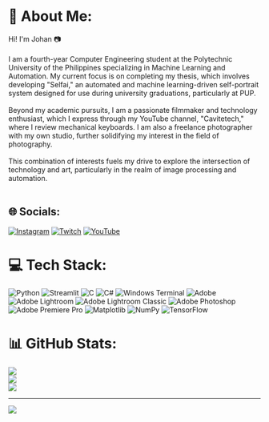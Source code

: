 # 💫 About Me:
Hi! I'm Johan 📷<br><br>I am a fourth-year Computer Engineering student at the Polytechnic University of the Philippines specializing in Machine Learning and Automation. My current focus is on completing my thesis, which involves developing "Selfai," an automated and machine learning-driven self-portrait system designed for use during university graduations, particularly at PUP.<br><br>Beyond my academic pursuits, I am a passionate filmmaker and technology enthusiast, which I express through my YouTube channel, "Cavitetech," where I review mechanical keyboards. I am also a freelance photographer with my own studio, further solidifying my interest in the field of photography.<br><br>This combination of interests fuels my drive to explore the intersection of technology and art, particularly in the realm of image processing and automation.<br><br>


## 🌐 Socials:
[![Instagram](https://img.shields.io/badge/Instagram-%23E4405F.svg?logo=Instagram&logoColor=white)](https://instagram.com/johan_is_i_t) [![Twitch](https://img.shields.io/badge/Twitch-%239146FF.svg?logo=Twitch&logoColor=white)](https://twitch.tv/cavitetech) [![YouTube](https://img.shields.io/badge/YouTube-%23FF0000.svg?logo=YouTube&logoColor=white)](https://youtube.com/@cavitetechnology) 

# 💻 Tech Stack:
![Python](https://img.shields.io/badge/python-3670A0?style=for-the-badge&logo=python&logoColor=ffdd54) ![Streamlit](https://img.shields.io/badge/Streamlit-%23FE4B4B.svg?style=for-the-badge&logo=streamlit&logoColor=white) ![C](https://img.shields.io/badge/c-%2300599C.svg?style=for-the-badge&logo=c&logoColor=white) ![C#](https://img.shields.io/badge/c%23-%23239120.svg?style=for-the-badge&logo=csharp&logoColor=white) ![Windows Terminal](https://img.shields.io/badge/Windows%20Terminal-%234D4D4D.svg?style=for-the-badge&logo=windows-terminal&logoColor=white) ![Adobe](https://img.shields.io/badge/adobe-%23FF0000.svg?style=for-the-badge&logo=adobe&logoColor=white) ![Adobe Lightroom](https://img.shields.io/badge/Adobe%20Lightroom-31A8FF.svg?style=for-the-badge&logo=Adobe%20Lightroom&logoColor=white) ![Adobe Lightroom Classic](https://img.shields.io/badge/Adobe%20Lightroom%20Classic-31A8FF.svg?style=for-the-badge&logo=Adobe%20Lightroom%20Classic&logoColor=white) ![Adobe Photoshop](https://img.shields.io/badge/adobe%20photoshop-%2331A8FF.svg?style=for-the-badge&logo=adobe%20photoshop&logoColor=white) ![Adobe Premiere Pro](https://img.shields.io/badge/Adobe%20Premiere%20Pro-9999FF.svg?style=for-the-badge&logo=Adobe%20Premiere%20Pro&logoColor=white) ![Matplotlib](https://img.shields.io/badge/Matplotlib-%23ffffff.svg?style=for-the-badge&logo=Matplotlib&logoColor=black) ![NumPy](https://img.shields.io/badge/numpy-%23013243.svg?style=for-the-badge&logo=numpy&logoColor=white) ![TensorFlow](https://img.shields.io/badge/TensorFlow-%23FF6F00.svg?style=for-the-badge&logo=TensorFlow&logoColor=white)
# 📊 GitHub Stats:
![](https://github-readme-stats.vercel.app/api?username=johanjvillanueva&theme=default&hide_border=true&include_all_commits=false&count_private=false)<br/>
![](https://github-readme-streak-stats.herokuapp.com/?user=johanjvillanueva&theme=default&hide_border=true)<br/>
![](https://github-readme-stats.vercel.app/api/top-langs/?username=johanjvillanueva&theme=default&hide_border=true&include_all_commits=false&count_private=false&layout=compact)

---
[![](https://visitcount.itsvg.in/api?id=johanjvillanueva&icon=0&color=0)](https://visitcount.itsvg.in)

<!-- Proudly created with GPRM ( https://gprm.itsvg.in ) -->
